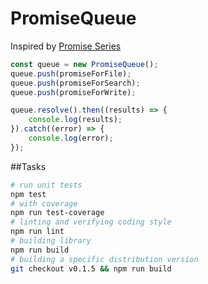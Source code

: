 # PromiseQueue

Inspired by [Promise Series](https://github.com/terinjokes/promise-series)

```js
const queue = new PromiseQueue();
queue.push(promiseForFile);
queue.push(promiseForSearch);
queue.push(promiseForWrite);

queue.resolve().then((results) => {
    console.log(results);
}).catch((error) => {
    console.log(error);
});
```

##Tasks

~~~ bash
# run unit tests
npm test
# with coverage
npm run test-coverage
# linting and verifying coding style
npm run lint
# building library
npm run build
# building a specific distribution version
git checkout v0.1.5 && npm run build
~~~

